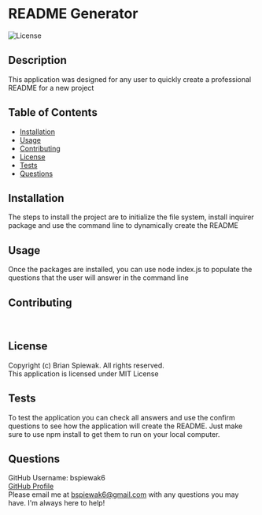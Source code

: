 
  # README Generator

  ![License](https://img.shields.io/badge/license-MIT%20License-blue.svg)

  ## Description
  This application was designed for any user to quickly create a professional README for a new project 

  ## Table of Contents
  
  * [Installation](#installation)
  * [Usage](#usage)
  * [Contributing](#contributing)
  * [License](#license)
  * [Tests](#tests)
  * [Questions](#questions)

  ## Installation
  The steps to install the project are to initialize the file system, install inquirer package and use the command line to dynamically create the README

  ## Usage
  Once the packages are installed, you can use node index.js to populate the questions that the user will answer in the command line

  ## Contributing
   </br>
  

  ## License
  Copyright (c) Brian Spiewak. All rights reserved. </br>
  This application is licensed under MIT License

  ## Tests
  To test the application you can check all answers and use the confirm questions to see how the application will create the README. Just make sure to use npm install to get them to run on your local computer.

  ## Questions
  GitHub Username: bspiewak6 </br>
  [GitHub Profile](https://www.github.com/bspiewak6) </br>
  Please email me at bspiewak6@gmail.com with any questions you may have. I'm always here to help!
  